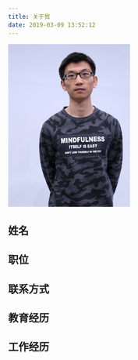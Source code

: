 ```yaml
---
title: 关于我
date: 2019-03-09 13:52:12
---
```


![杨赫](/images/me.png)

## 姓名

## 职位

## 联系方式

## 教育经历

## 工作经历
